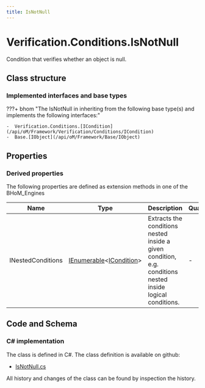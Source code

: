 ```yaml
---
title: IsNotNull
---
```


# Verification.Conditions.IsNotNull

Condition that verifies whether an object is null.

## Class structure

### Implemented interfaces and base types

???+ bhom "The IsNotNull in inheriting from the following base type(s) and implements the following interfaces:"

    -  Verification.Conditions.[ICondition](/api/oM/Framework/Verification/Conditions/ICondition)
    -  Base.[IObject](/api/oM/Framework/Base/IObject)


## Properties

### Derived properties

The following properties are defined as extension methods in one of the BHoM_Engines

| Name             | Type             | Description      | Quantity         | Engine           |
|------------------|------------------|------------------|------------------|------------------|
| INestedConditions | [IEnumerable](https://learn.microsoft.com/en-us/dotnet/api/System.Collections.Generic.IEnumerable-1?view=netstandard-2.0)&lt;[ICondition](/api/oM/Framework/Verification/Conditions/ICondition)&gt; | Extracts the conditions nested inside a given condition, e.g. conditions nested inside logical conditions. | - | Verification_Engine |


## Code and Schema

### C# implementation

The class is defined in C#. The class definition is available on github:

- [IsNotNull.cs](https://github.com/BHoM/BHoM/blob/develop/Verification_oM/Conditions\IsNotNull.cs)

All history and changes of the class can be found by inspection the history.
